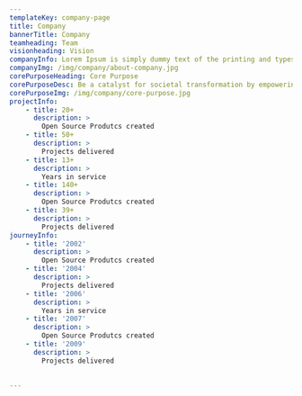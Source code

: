 ```yaml
---
templateKey: company-page
title: Company
bannerTitle: Company
teamheading: Team
visionheading: Vision
companyInfo: Lorem Ipsum is simply dummy text of the printing and typesetting industry. Lorem Ipsum has been the industry's standard dummy text ever since the 1500s, when an unknown printer took a galley of type and scrambled it to make a type specimen book.
companyImg: /img/company/about-company.jpg
corePurposeHeading: Core Purpose
corePurposeDesc: Be a catalyst for societal transformation by empowering organisations and individuals with technology
corePurposeImg: /img/company/core-purpose.jpg
projectInfo:
    - title: 20+
      description: >
        Open Source Produtcs created
    - title: 50+
      description: >
        Projects delivered
    - title: 13+
      description: >
        Years in service
    - title: 140+
      description: >
        Open Source Produtcs created
    - title: 39+
      description: >
        Projects delivered
journeyInfo:
    - title: '2002'
      description: >
        Open Source Produtcs created
    - title: '2004'
      description: >
        Projects delivered
    - title: '2006'
      description: >
        Years in service
    - title: '2007'
      description: >
        Open Source Produtcs created
    - title: '2009'
      description: >
        Projects delivered
 
        
---
```


